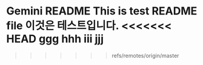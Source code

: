 Gemini README 
This is test README file 
이것은 테스트입니다.
<<<<<<< HEAD
ggg
hhh
iii jjj
=======
>>>>>>> refs/remotes/origin/master
